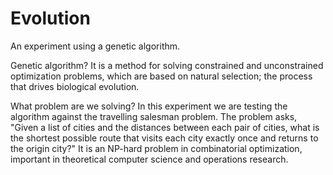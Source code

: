 # Evolution

An experiment using a genetic algorithm.

Genetic algorithm? It is a method for solving constrained and unconstrained optimization problems, which are based on natural selection;
the process that drives biological evolution.

What problem are we solving? In this experiment we are testing the algorithm against the travelling salesman problem.
The problem asks, "Given a list of cities and the distances between each pair of cities, what is the shortest possible route that visits each city exactly once and returns to the origin city?"
It is an NP-hard problem in combinatorial optimization, important in theoretical computer science and operations research.

